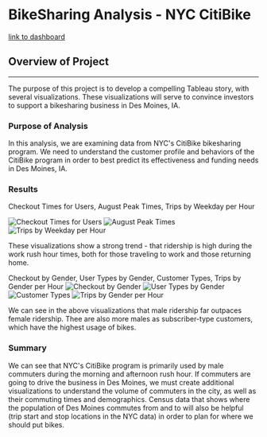 # BikeSharing Analysis - NYC CitiBike

[link to dashboard](https://public.tableau.com/profile/david.fashbinder#!/vizhome/BikeSharingChallenge_16108591230070/NYCCitiBike?publish=yes)

## Overview of Project
---
The purpose of this project is to develop a compelling Tableau story, with several visualizations.  These visualizations will serve to convince investors to support a bikesharing business in Des Moines, IA.  


### Purpose of Analysis
In this analysis, we are examining data from NYC's CitiBike bikesharing program.  We need to understand the customer profile and behaviors of the CitiBike program in order to best predict its effectiveness and funding needs in Des Moines, IA.  

### Results 

Checkout Times for Users, August Peak Times, Trips by Weekday per Hour

![Checkout Times for Users](https://github.com/davidfashbinder/bikesharing2/blob/main/images/checkouttimes.png)
![August Peak Times](https://github.com/davidfashbinder/bikesharing2/blob/main/images/augustpeaktimes.png)
![Trips by Weekday per Hour](https://github.com/davidfashbinder/bikesharing2/blob/main/images/tripsbyweekdayhour.png)

These visualizations show a strong trend - that ridership is high during the work rush hour times, both for those traveling to work and those returning home.  

Checkout by Gender, User Types by Gender, Customer Types, Trips by Gender per Hour
![Checkout by Gender](https://github.com/davidfashbinder/bikesharing2/blob/main/images/checkoutbygender.png)
![User Types by Gender](https://github.com/davidfashbinder/bikesharing2/blob/main/images/usertypesbygender.png)
![Customer Types](https://github.com/davidfashbinder/bikesharing2/blob/main/images/customertypes.png)
![Trips by Gender per Hour](https://github.com/davidfashbinder/bikesharing2/blob/main/images/tripsbygenderperhour.png)

We can see in the above visualizations that male ridership far outpaces female ridership.  Thee are also more males as subscriber-type customers, which have the highest usage of bikes.  

### Summary

We can see that NYC's CitiBike program is primarily used by male commuters during the morning and afternoon rush hour.  If commuters are going to drive the business in Des Moines, we must create additional visualizations to understand the volume of commuters in the city, as well as their commuting times and demographics.  Census data that shows where the population of Des Moines commutes from and to will also be helpful (trip start and stop locations in the NYC data) in order to plan for where we should put bikes.  

